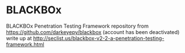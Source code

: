 # BLACKBOx
BLACKBOx Penetration Testing Framework 
repository from https://github.com/darkeyepy/blackbox (account has been deactivated)
write up at http://seclist.us/blackbox-v2-2-a-penetration-testing-framework.html
